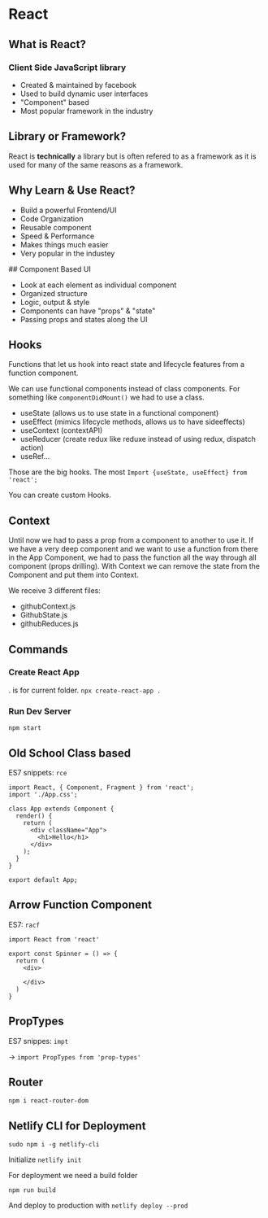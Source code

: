 # React

## What is React?

### Client Side JavaScript library

- Created & maintained by facebook
- Used to build dynamic user interfaces
- "Component" based
- Most popular framework in the industry

## Library or Framework?

React is **technically** a library but is often refered to as a framework as it is used for many of the same reasons as a framework.

## Why Learn & Use React?

- Build a powerful Frontend/UI
- Code Organization
- Reusable component
- Speed & Performance
- Makes things much easier
- Very popular in the industey

## Component Based UI

- Look at each element as individual component
- Organized structure
- Logic, output & style
- Components can have "props" & "state"
- Passing props and states along the UI

## Hooks

Functions that let us hook into react state and lifecycle features from a function component.

We can use functional components instead of class components. For something like `componentDidMount()` we had to use a class.

- useState (allows us to use state in a functional component)
- useEffect (mimics lifecycle methods, allows us to have sideeffects)
- useContext (contextAPI)
- useReducer (create redux like reduxe instead of using redux, dispatch action)
- useRef...

Those are the big hooks. The most
`Import {useState, useEffect} from 'react';`

You can create custom Hooks.

## Context

Until now we had to pass a prop from a component to another to use it. If we have a very deep component and we want to use a function from there in the App Component, we had to pass the function all the way through all component (props drilling). With Context we can remove the state from the Component and put them into Context.

We receive 3 different files:
- githubContext.js
- GithubState.js
- githubReduces.js



## Commands

### Create React App

. is for current folder.
`npx create-react-app .`

### Run Dev Server
`npm start`

## Old School Class based

ES7 snippets: `rce`

```
import React, { Component, Fragment } from 'react';
import './App.css';

class App extends Component {
  render() {
    return (
      <div className="App">
        <h1>Hello</h1>
      </div>
    );
  }
}

export default App;
```

## Arrow Function Component

ES7: `racf`

```
import React from 'react'

export const Spinner = () => {
  return (
    <div>
      
    </div>
  )
}

```


## PropTypes

ES7 snippes: `impt`

-> `import PropTypes from 'prop-types'`

## Router

`npm i react-router-dom`

## Netlify CLI for Deployment

`sudo npm i -g netlify-cli`

Initialize `netlify init`

For deployment we need a build folder

`npm run build`

And deploy to production with
`netlify deploy --prod`